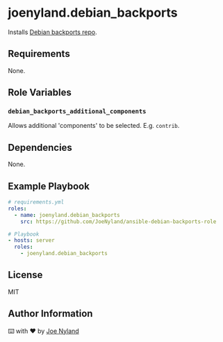 joenyland.debian_backports
=========================

Installs [Debian backports repo](https://backports.debian.org/).

Requirements
------------

None.

Role Variables
--------------


### `debian_backports_additional_components`

Allows additional 'components' to be selected. E.g. `contrib`.

Dependencies
------------

None.

Example Playbook
----------------

```yaml
# requirements.yml
roles:
  - name: joenyland.debian_backports
    src: https://github.com/JoeNyland/ansible-debian-backports-role
```

```yaml
# Playbook
- hosts: server
  roles:
    - joenyland.debian_backports
```

License
-------

MIT

Author Information
------------------

⌨️ with ❤️ by [Joe Nyland](https://joe.nyland.io)
